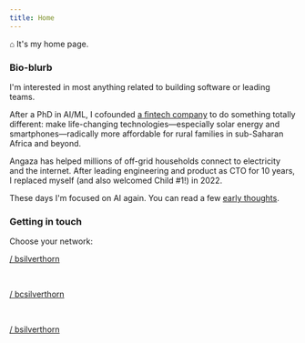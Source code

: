 ```yaml
---
title: Home
---
```


<script setup>
// enable specific icons we want
import { library } from '@fortawesome/fontawesome-svg-core';
import {
    faLinkedin,
    faSquareGithub,
    faSquareTwitter,
} from '@fortawesome/free-brands-svg-icons';

library.add(faLinkedin);
library.add(faSquareGithub);
library.add(faSquareTwitter);

// avoid flash of huge icons
import { config } from '@fortawesome/fontawesome-svg-core';
import "@fortawesome/fontawesome-svg-core/styles.css";

config.autoAddCss = false;

// make vue component available
import { FontAwesomeIcon } from '@fortawesome/vue-fontawesome';
</script>

⌂ It's my home page. 

### Bio-blurb

I'm interested in most anything related to building software or leading teams.

After a PhD in AI/ML, I cofounded [a fintech company](https://techcrunch.com/2015/10/23/angaza-raises-4m-to-make-clean-energy-affordable-for-worlds-poorest/) to do something totally different: make life-changing technologies—especially solar energy and smartphones—radically more affordable for rural families in sub-Saharan Africa and beyond.

Angaza has helped millions of off-grid households connect to electricity and the internet. After leading engineering and product as CTO for 10 years, I replaced myself (and also welcomed Child #1!) in 2022.

These days I'm focused on AI again. You can read a few [early thoughts](/posts/2023-01-ai-product-landscape/).

### Getting in touch

Choose your network:

<font-awesome-icon icon="fa-brands fa-linkedin" />[ / bsilverthorn](https://linkedin.com/in/bsilverthorn/)

<br> 

<font-awesome-icon icon="fa-brands fa-square-twitter" />[ / bcsilverthorn](https://twitter.com/bcsilverthorn/)

<br> 

<font-awesome-icon icon="fa-brands fa-square-github"></font-awesome-icon>[ / bsilverthorn](https://github.com/bsilverthorn/)

